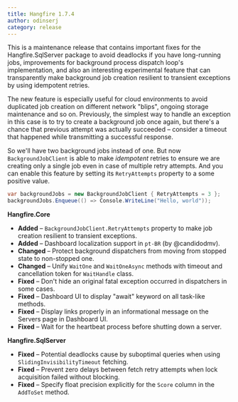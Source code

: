```yaml
---
title: Hangfire 1.7.4
author: odinserj
category: release
---
```


This is a maintenance release that contains important fixes for the Hangfire.SqlServer package to avoid deadlocks if you have long-running jobs, improvements for background process dispatch loop's implementation, and also an interesting experimental feature that can transparently make background job creation resilient to transient exceptions by using idempotent retries.

The new feature is especially useful for cloud environments to avoid duplicated job creation on different network "blips", ongoing storage maintenance and so on. Previously, the simplest way to handle an exception in this case is to try to create a background job once again, but there's a chance that previous attempt was actually succeeded – consider a timeout that happened while transmitting a successful response. 

So we'll have two background jobs instead of one. But now `BackgroundJobClient` is able to make *idempotent* retries to ensure we are creating only a single job even in case of multiple retry attempts. And you can enable this feature by setting its `RetryAttempts` property to a some positive value.

```csharp
var backgroundJobs = new BackgroundJobClient { RetryAttempts = 3 };
backgroundJobs.Enqueue(() => Console.WriteLine("Hello, world"));
```

**Hangfire.Core**

* **Added** – `BackgroundJobClient.RetryAttempts` property to make job creation resilient to transient exceptions.
* **Added** – Dashboard localization support in `pt-BR` (by @candidodmv).
* **Changed** – Protect background dispatchers from moving from stopped state to non-stopped one.
* **Changed** – Unify `WaitOne` and `WaitOneAsync` methods with timeout and cancellation token for `WaitHandle` class.
* **Fixed** – Don't hide an original fatal exception occurred in dispatchers in some cases.
* **Fixed** – Dashboard UI to display "await" keyword on all task-like methods.
* **Fixed** – Display links properly in an informational message on the Servers page in Dashboard UI.
* **Fixed** – Wait for the heartbeat process before shutting down a server.

**Hangfire.SqlServer**

* **Fixed** – Potential deadlocks cause by suboptimal queries when using `SlidingInvisibilityTimeout` fetching.
* **Fixed** – Prevent zero delays between fetch retry attempts when lock acquisition failed without blocking.
* **Fixed** – Specify float precision explicitly for the `Score` column in the `AddToSet` method.